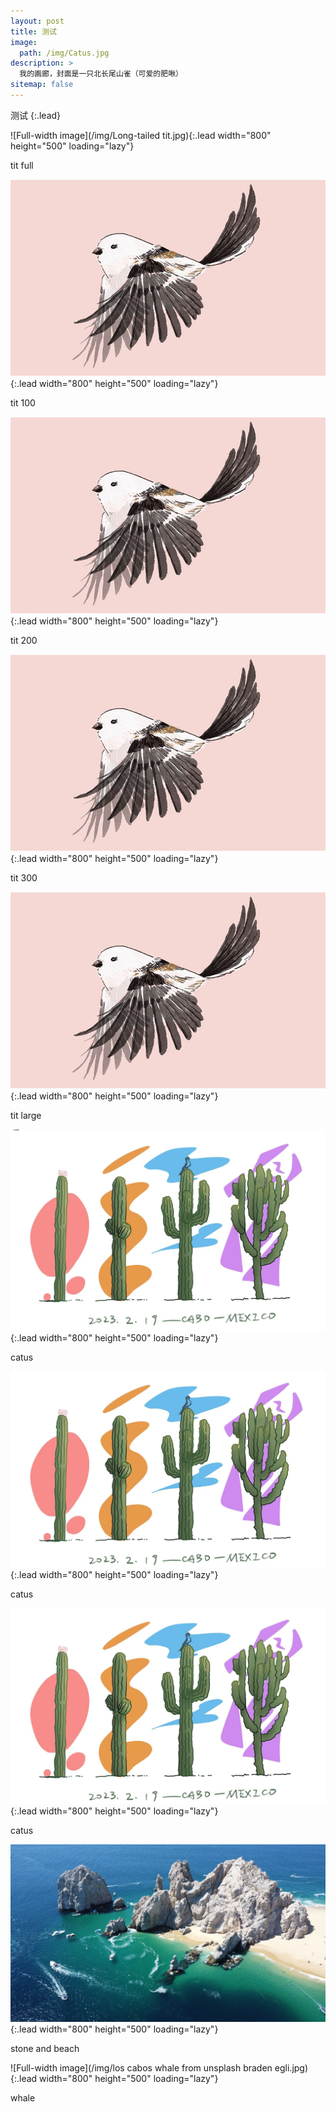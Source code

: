 ```yaml
---
layout: post
title: 测试
image: 
  path: /img/Catus.jpg
description: >
  我的画廊，封面是一只北长尾山雀（可爱的肥啾）
sitemap: false
---
```

测试
{:.lead}

![Full-width image](/img/Long-tailed tit.jpg){:.lead width="800" height="500" loading="lazy"}

tit full

![Full-width image](/img/tit100.jpg){:.lead width="800" height="500" loading="lazy"}

tit 100

![Full-width image](/img/tit100.jpg){:.lead width="800" height="500" loading="lazy"}

tit 200

![Full-width image](/img/tit100.jpg){:.lead width="800" height="500" loading="lazy"}

tit 300

![Full-width image](/img/tit100.jpg){:.lead width="800" height="500" loading="lazy"}

tit large

![Full-width image](/img/Catus.jpg){:.lead width="800" height="500" loading="lazy"}

catus

![Full-width image](/img/Catus2.jpg){:.lead width="800" height="500" loading="lazy"}

catus

![Full-width image](/img/Catus3.jpg){:.lead width="800" height="500" loading="lazy"}

catus

![Full-width image](/img/eric-clark-Jfv_zYfLC04-unsplash.jpg){:.lead width="800" height="500" loading="lazy"}

stone and beach

![Full-width image](/img/los cabos whale from unsplash braden egli.jpg){:.lead width="800" height="500" loading="lazy"}

whale


